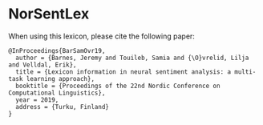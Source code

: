 # NorSentLex


When using this lexicon, please cite the following paper:

```
@InProceedings{BarSamOvr19,
  author = {Barnes, Jeremy and Touileb, Samia and {\O}vrelid, Lilja and Velldal, Erik},
  title = {Lexicon information in neural sentiment analysis: a multi-task learning approach},
  booktitle = {Proceedings of the 22nd Nordic Conference on Computational Linguistics},
  year = 2019,
  address = {Turku, Finland}
}
```
